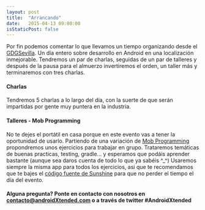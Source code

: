 ```yaml
---
layout: post
title:  "Arrancando"
date:   2015-04-13 09:00:00
isStaticPost: false
---
```


Por fin podemos comentar lo que llevamos un tiempo organizando desde el [GDGSevilla](https://plus.google.com/communities/114997118727600981533). Un día entero sobre desarrollo en Android en una localización 
inmejorable. Tendremos un par de charlas, seguidas de un par de talleres y después de la pausa para el almuerzo invertiremos el orden, un taller más y terminaremos con tres charlas.


#### Charlas
Tendremos 5 charlas a lo largo del día, con la suerte de que serán impartidas por gente muy puntera en la industria.

#### Talleres - Mob Programming
No te dejes el portátil en casa porque en este evento vas a tener la oportunidad de usarlo. Partiendo de una variación de [Mob Programming](http://en.wikipedia.org/wiki/Mob_programming) propondremos unos ejercicios para 
trabajar en grupo. Trataremos temáticas de buenas practicas, testing, gradle... y esperamos que podáis aprender bastante (aunque sea daros cuenta de todo lo que ya sabéis ^_^)
Usaremos siempre la misma app para todos los ejercicios, asi que te recomendamos que te bajes el [código fuente de Sunshine](https://github.com/AndroidXtended/Sunshine) para que no perder el tiempo el día del evento. 


#### Alguna pregunta? Ponte en contacto con nosotros en [contacto@androidXtended.com](mailto:contacto@androidXtended.com) o a través de twitter <b>#AndroidXtended</b>